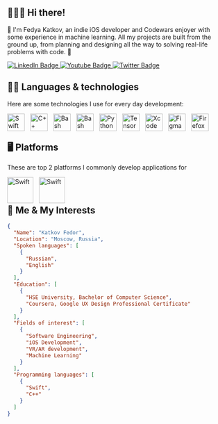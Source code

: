 ## 🏄🏻‍♂️ Hi there!

💫 I'm Fedya Katkov, an indie iOS developer and Codewars enjoyer with some experience in machine learning. All my projects are built from the ground up, from planning and designing all the way to solving real-life problems with code. 💫

<div id="badges">
  <a href="your-linkedin-URL">
    <img src="https://img.shields.io/badge/LinkedIn-blue?style=for-the-badge&logo=linkedin&logoColor=white" alt="LinkedIn Badge"/>
  </a>
  <a href="your-youtube-URL">
    <img src="https://img.shields.io/badge/YouTube-red?style=for-the-badge&logo=youtube&logoColor=white" alt="Youtube Badge"/>
  </a>
  <a href="your-twitter-URL">
    <img src="https://img.shields.io/badge/Twitter-blue?style=for-the-badge&logo=twitter&logoColor=white" alt="Twitter Badge"/>
  </a>
</div>

## 🧑‍💻 Languages & technologies

Here are some technologies I use for every day development:

<img align="left" alt="Swift" width="40" height="40" style="padding-right: 10px;" src="https://cdn.simpleicons.org/swift/f05138" />
<img align="left" alt="C++" width="40" height="40" style="padding-right: 10px;" src="https://cdn.simpleicons.org/cplusplus/00599c" />
<img align="left" alt="Bash" width="40" height="40" style="padding-right: 10px;" src="https://cdn.simpleicons.org/gnubash/4eaa25" />
<img align="left" alt="Bash" width="40" height="40" style="padding-right: 10px;" src="https://cdn.simpleicons.org/codewars/b1361e" />
<img align="left" alt="Python Pandas" style="padding-right: 10px;" width="40" height="40" src="https://cdn.simpleicons.org/pandas/150458" />
<img align="left" alt="TensorFlow" style="padding-right: 10px;" width="40" height="40" src="https://cdn.simpleicons.org/tensorflow/ff6f00" />
<img align="left" alt="Xcode" style="padding-right: 10px;" width="40" height="40" src="https://cdn.simpleicons.org/xcode/147efb" />
<img align="left" alt="Figma" style="padding-right: 10px;" width="40" height="40" src="https://cdn.simpleicons.org/figma/7952b3" />
<img align="left" alt="Firefox" style="padding-right: 10px;" width="40" height="40" src="https://cdn.simpleicons.org/firefoxbrowser/ff7139" />
<br />
<br />


## 🖥️ Platforms

These are top 2 platforms I commonly develop applications for

<img align="left" alt="Swift" width="60" height="60" style="padding-right: 10px;" src="https://cdn.simpleicons.org/ios/fff" />
<img align="left" alt="Swift" width="60" height="60" style="padding-right: 10px;" src="https://cdn.simpleicons.org/appletv/fff" />
<br />
<br />

## 🚀 Me & My Interests

```json
{
  "Name": "Katkov Fedor",
  "Location": "Moscow, Russia",
  "Spoken languages": [
    {
      "Russian",
      "English"
    }
  ],
  "Education": [
    {
      "HSE University, Bachelor of Computer Science",
      "Coursera, Google UX Design Professional Certificate"
    }
  ],
  "Fields of interest": [
    {
      "Software Engineering",
      "iOS Development",
      "VR/AR development",
      "Machine Learning"
    }
  ],
  "Programming languages": [
    {
      "Swift",
      "C++"
    }
  ]
}
```
